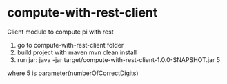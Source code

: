 # compute-with-rest-client
Client module to compute pi with rest
1) go to compute-with-rest-client folder
2) build project with maven
mvn clean install
3) run jar:
java -jar target/compute-with-rest-client-1.0.0-SNAPSHOT.jar 5

where 5 is parameter(numberOfCorrectDigits)
